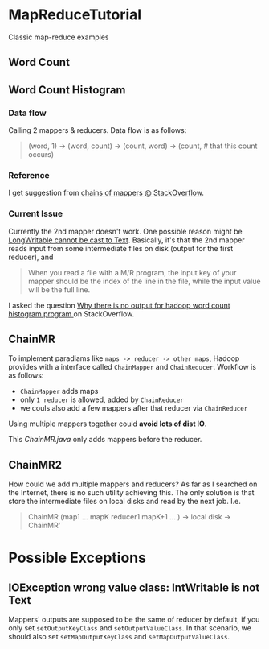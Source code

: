 # MapReduceTutorial
Classic map-reduce examples 

## Word Count

## Word Count Histogram
### Data flow
Calling 2 mappers & reducers. Data flow is as follows:

> (word, 1) -> (word, count) -> (count, word) -> (count, # that this count occurs)

### Reference
I get suggestion from [chains of mappers @ StackOverflow](https://stackoverflow.com/questions/29741305/how-can-i-have-multiple-mappers-and-reducers).

### Current Issue
Currently the 2nd mapper doesn't work. One possible reason might be [LongWritable cannot be cast to Text](https://stackoverflow.com/questions/11784729/hadoop-java-lang-classcastexception-org-apache-hadoop-io-longwritable-cannot). Basically, it's that the 2nd mapper reads input from some intermediate files on disk (output for the first reducer), and 

> When you read a file with a M/R program, the input key of your mapper should be the index of the line in the file, while the input value will be the full line.

I asked the question [Why there is no output for hadoop word count histogram program
](https://stackoverflow.com/questions/51373965/why-there-is-no-output-for-hadoop-word-count-histogram-program) on StackOverflow.

## ChainMR
To implement paradiams like ``maps -> reducer -> other maps``, Hadoop provides with a interface called ``ChainMapper`` and ``ChainReducer``. Workflow is as follows:

* ``ChainMapper`` adds maps
* only ``1 reducer`` is allowed, added by ``ChainReducer``
* we couls also add a few mappers after that reducer via ``ChainReducer``

Using multiple mappers together could **avoid lots of dist IO**.

This *ChainMR.java* only adds mappers before the reducer.

## ChainMR2
How could we add multiple mappers and reducers? As far as I searched on the Internet, there is no such utility achieving this. The only solution is that store the intermediate files on local disks and read by the next job. I.e.

> ChainMR (map1 ... mapK reducer1 mapK+1 ... ) -> local disk -> ChainMR'

# Possible Exceptions
## IOException wrong value class: IntWritable is not Text
Mappers' outputs are supposed to be the same of reducer by default, if you only set ``setOutputKeyClass`` and ``setOutputValueClass``. In that scenario, we should also set ``setMapOutputKeyClass`` and ``setMapOutputValueClass``.
